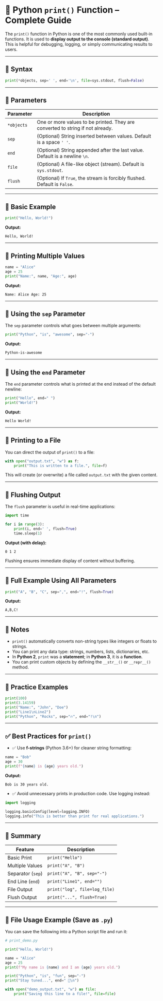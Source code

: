 # 📘 Python `print()` Function – Complete Guide

The `print()` function in Python is one of the most commonly used built-in functions. It is used to **display output to the console (standard output)**. This is helpful for debugging, logging, or simply communicating results to users.

---

## 🔹 Syntax

```python
print(*objects, sep=' ', end='\n', file=sys.stdout, flush=False)
```

---

## 🔹 Parameters

| Parameter  | Description                                                                 |
|------------|-----------------------------------------------------------------------------|
| `*objects` | One or more values to be printed. They are converted to string if not already. |
| `sep`      | (Optional) String inserted between values. Default is a space `' '`.       |
| `end`      | (Optional) String appended after the last value. Default is a newline `\n`.|
| `file`     | (Optional) A file-like object (stream). Default is `sys.stdout`.           |
| `flush`    | (Optional) If `True`, the stream is forcibly flushed. Default is `False`.  |

---

## 🔹 Basic Example

```python
print("Hello, World!")
```

**Output:**
```
Hello, World!
```

---

## 🔹 Printing Multiple Values

```python
name = "Alice"
age = 25
print("Name:", name, "Age:", age)
```

**Output:**
```
Name: Alice Age: 25
```

---

## 🔹 Using the `sep` Parameter

The `sep` parameter controls what goes between multiple arguments:

```python
print("Python", "is", "awesome", sep="-")
```

**Output:**
```
Python-is-awesome
```

---

## 🔹 Using the `end` Parameter

The `end` parameter controls what is printed at the end instead of the default newline:

```python
print("Hello", end=" ")
print("World!")
```

**Output:**
```
Hello World!
```

---

## 🔹 Printing to a File

You can direct the output of `print()` to a file:

```python
with open("output.txt", "w") as f:
    print("This is written to a file.", file=f)
```

This will create (or overwrite) a file called `output.txt` with the given content.

---

## 🔹 Flushing Output

The `flush` parameter is useful in real-time applications:

```python
import time

for i in range(3):
    print(i, end=' ', flush=True)
    time.sleep(1)
```

**Output (with delay):**
```
0 1 2 
```

Flushing ensures immediate display of content without buffering.

---

## 🔹 Full Example Using All Parameters

```python
print("A", "B", "C", sep=",", end="!", flush=True)
```

**Output:**
```
A,B,C!
```

---

## 🔹 Notes

- `print()` automatically converts non-string types like integers or floats to strings.
- You can print any data type: strings, numbers, lists, dictionaries, etc.
- In **Python 2**, `print` was a **statement**; in **Python 3**, it is a **function**.
- You can print custom objects by defining the `__str__()` or `__repr__()` method.

---

## 🔹 Practice Examples

```python
print(100)
print(3.14159)
print("Name:", "John", "Doe")
print("Line1\nLine2")
print("Python", "Rocks", sep="🔥", end="!\n")
```

---

## ✅ Best Practices for `print()`

- ✅ Use **f-strings** (Python 3.6+) for cleaner string formatting:

```python
name = "Bob"
age = 30
print(f"{name} is {age} years old.")
```

**Output:**
```
Bob is 30 years old.
```

- ✅ Avoid unnecessary prints in production code. Use logging instead:

```python
import logging

logging.basicConfig(level=logging.INFO)
logging.info("This is better than print for real applications.")
```

---

## 📌 Summary

| Feature            | Description                               |
|--------------------|-------------------------------------------|
| Basic Print        | `print("Hello")`                          |
| Multiple Values    | `print("A", "B")`                         |
| Separator (`sep`)  | `print("A", "B", sep="-")`                |
| End Line (`end`)   | `print("Line1", end="")`                  |
| File Output        | `print("log", file=log_file)`             |
| Flush Output       | `print("...", flush=True)`                |

---

## 📂 File Usage Example (Save as `.py`)

You can save the following into a Python script file and run it:

```python
# print_demo.py

print("Hello, World!")

name = "Alice"
age = 25
print(f"My name is {name} and I am {age} years old.")

print("Python", "is", "fun", sep="-")
print("Stay tuned...", end=" 🚀\n")

with open("demo_output.txt", "w") as file:
    print("Saving this line to a file!", file=file)
```




